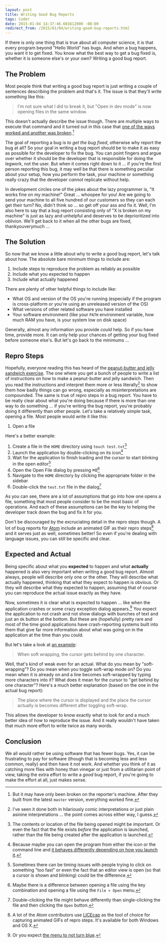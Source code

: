 ```yaml
---
layout: post
title: Writing Good Bug Reports
tags: Coder
date: 2015-01-04 14:37:46.601612000 -08:00
redirect_from: /2015/01/04/writing-good-bug-reports.html
---
```


If there is only one thing that is true about all computer science, it is that every program beyond "Hello World" has bugs. And when a bug happens, you want it to get fixed. You know what the best way to get a bug fixed is, whether it is someone else's or your own? Writing a good bug report.

## The Problem

Most people think that writing a good bug report is just writing a couple of sentences describing the problem and that's it. The issue is that they'll write something like this:

> I'm not sure what I did to break it, but "Open in dev mode" is now opening files in the same window.

This doesn't actually describe the issue though. There are multiple ways to execute that command and it turned out in this case that [one of the ways worked and another was broken][open-in-dev-mode].[^broken]

The goal of reporting a bug is *to get the bug fixed*, otherwise why report the bug at all? So your goal in writing a bug report should be to make it as easy as possible for the developer to fix the bug. You can point fingers and argue over whether it should be the developer that is responsible for doing the legwork, not the user. But when it comes right down to it ... if you're the first person reporting this bug, it may well be that there is something peculiar about your setup, how you perform the task, your machine or something really crazy that the developer *cannot* replicate without help.

In development circles one of the jokes about the lazy programmer is, "It works fine on my machine!" Great ... whoopee for you! Are we going to send your machine to all five hundred of our customers so they can each get their turn? No, didn't think so ... so get off your ass and fix it. Well, I'm also here to say that a bug report consisting only of "X is broken on my machine" is just as lazy and unhelpful and deserves to be deprioritized into oblivion. We'll get back to it when all the other bugs are fixed, thankyouverymuch ...

## The Solution

So now that we know a little about why to write a good bug report, let's talk about how. The absolute bare minimum things to include are:

1. Include steps to reproduce the problem as reliably as possible
1. Include what you expected to happen
1. Include what actually happened

There are plenty of other helpful things to include like:

* What OS and version of the OS you're running (especially if the program is cross-platform or you're using an unreleased version of the OS)
* What versions of other related software you have installed
* Your software environment (like your `PATH` environment variable, how much RAM you have, is your system low on disk space)

Generally, almost any information you provide *could* help. So if you have time, provide more. It can only help your chances of getting your bug fixed before someone else's. But let's go back to the minimums ...

## Repro Steps

Hopefully, everyone reading this has heard of the [peanut-butter and jelly sandwich exercise][pbj-exercise]. The one where you get a bunch of people to write a list of instructions on how to make a peanut-butter and jelly sandwich. Then you read the instructions and interpret them more or less literally[^jerk-or-comedy] to show them how badly things can go wrong, especially as misinterpretations are compounded. The same is true of repro steps in a bug report. You have to be really clear about what you're doing because if there is more than one way to do something ... if you're writing the bug report, you're probably doing it differently than other people. Let's take a relatively simple task, opening a file. Most people would write it like this:

1. Open a file

Here's a better example:

1. Create a file in the `HOME` directory using `touch test.txt`[^file-alternates]
1. Launch the application by double-clicking on its icon[^launch-alternates]
1. Wait for the application to finish loading and the cursor to start blinking in the open editor[^blinking-cursor]
1. Open the Open File dialog by pressing <kbd>⌘O</kbd>[^open-file-alternates]
1. Navigate to the `HOME` directory by clicking the appropriate folder in the sidebar
1. Double-click the `test.txt` file in the dialog[^file-selection-alternates]

As you can see, there are a lot of assumptions that go into how one opens a file, something that most people consider to be the most basic of operations. And each of these assumptions can be the key to helping the developer track down the bug and fix it for you.

Don't be discouraged by the excruciating detail in the repro steps though. A lot of bug reports for [Atom][atom] include an animated GIF as their repro steps[^licecap] and it serves just as well, sometimes better! So even if you're dealing with language issues, you can still be specific and clear.

## Expected and Actual

Being specific about what you **expected** to happen and what **actually** happened is also very important when writing a good bug report. Almost always, people will describe only one or the other. They will describe what actually happened, thinking that what they expect to happen is obvious. Or they will describe what they expected to happen, assuming that of course you can reproduce the actual issue exactly as they have.

Now, sometimes it *is* clear what is expected to happen ... like when the application crashes or some crazy exception dialog appears.[^blue-menu] You expect the application to not crash and not show dialogs with bunches of text and just an `Ok` button at the bottom. But these are (hopefully) pretty rare and most of the time good applications have crash-reporting systems built into them that give far more information about what was going on in the application at the time than you could.

But let's take a look at [an example][soft-wrapping]:

> When soft wrapping, the cursor gets behind by one character.

Well, that's kind of weak even for an actual. What do you mean by "soft-wrapping"? Do you mean when you toggle soft-wrap mode on? Do you mean when it is already on and a line becomes soft-wrapped by typing more characters into it? What does it mean for the cursor to "get behind by one character"? Here's a much better explanation (based on the one in the actual bug report):

> The place where the cursor is displayed and the place the cursor actually is becomes different after toggling soft-wrap.

This allows the developer to know exactly what to look for and a much better idea of how to reproduce the issue. And it really wouldn't have taken that much more effort to write twice as many words.

## Conclusion

We all would rather be using software that has fewer bugs. Yes, it can be frustrating to pay for software (though that is becoming less and less common, really) and then have it not work. And whether you think of it as catching more flies with honey than vinegar or just from a utilitarian point of view, taking the extra effort to write a *good* bug report, if you're going to make the effort at all, just makes sense.

[^blinking-cursor]: Sometimes there can be timing issues with people trying to click on something "too fast" or even the fact that an editor view is open (so that a cursor is shown and blinking) could be the difference.
[^blue-menu]: Or you expect [the menu to not turn blue][blue-menu].
[^broken]: But it may have only been broken on the reporter's machine. After they built from the latest `master` version, everything worked fine.
[^file-alternates]: The contents or location of the file being opened might be important. Or even the fact that the file exists *before* the application is launched, rather than the file being created after the application is launched.
[^file-selection-alternates]: Double-clicking the file might behave differently than single-clicking the file and then clicking the `Open` button.
[^jerk-or-comedy]: I've seen it done both in hilariously comic interpretations or just plain asinine interpretations ... the point comes across either way, I guess.
[^launch-alternates]: Because maybe you can open the program from either the icon or the command line and [it behaves differently depending on how you launch it][os-x-path-difference].
[^licecap]: A lot of the Atom contributors use [LICEcap][licecap] as the tool of choice for capturing animated GIFs of repro steps. It's available for both Windows and OS X.
[^open-file-alternates]: Maybe there is a difference between opening a file using the key combination and opening a file using the `File > Open` menu.

[atom]: https://atom.io
[blue-menu]: https://github.com/atom/atom/issues/4688
[licecap]: http://www.cockos.com/licecap/
[open-in-dev-mode]: https://discuss.atom.io/t/open-in-dev-mode-opens-in-same-window-on-os-x/14026/4?u=leedohm
[os-x-path-difference]: http://apple.stackexchange.com/questions/87282/in-mountain-lion-how-do-i-set-in-one-place-the-path-environment-variable-for-a/87283#87283
[pbj-exercise]: http://www.nrpa.org/blog/how-to-make-a-peanut-butter-and-jelly-sandwich-a-speed-session-preview/
[soft-wrapping]: https://github.com/atom/atom/issues/1626
